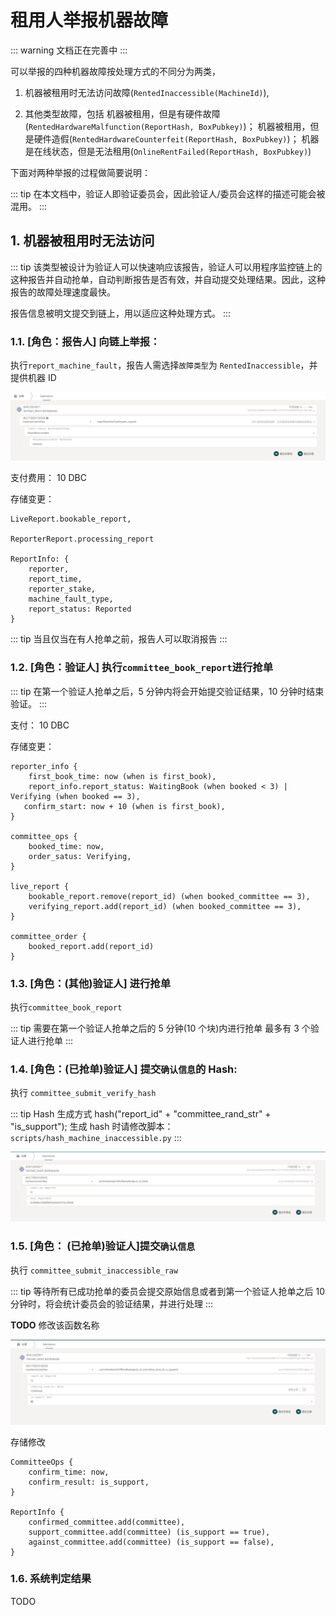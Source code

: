 # 租用人举报机器故障

::: warning
文档正在完善中
:::

可以举报的四种机器故障按处理方式的不同分为两类，

1. 机器被租用时无法访问故障(`RentedInaccessible(MachineId)`),

2. 其他类型故障，包括
   机器被租用，但是有硬件故障(`RentedHardwareMalfunction(ReportHash, BoxPubkey)`)；
   机器被租用，但是硬件造假(`RentedHardwareCounterfeit(ReportHash, BoxPubkey)`)；
   机器是在线状态，但是无法租用(`OnlineRentFailed(ReportHash, BoxPubkey)`)

下面对两种举报的过程做简要说明：

::: tip
在本文档中，验证人即验证委员会，因此验证人/委员会这样的描述可能会被混用。
:::

## 1. 机器被租用时无法访问

::: tip
该类型被设计为验证人可以快速响应该报告，验证人可以用程序监控链上的这种报告并自动抢单，自动判断报告是否有效，并自动提交处理结果。因此，这种报告的故障处理速度最快。

报告信息被明文提交到链上，用以适应这种处理方式。
:::

### 1.1. [角色：报告人] 向链上举报：

执行`report_machine_fault`，报告人需选择`故障类型`为 `RentedInaccessible`，并提供机器 ID

![](./assets/report-machine-fault.assets/1.png)

支付费用： 10 DBC

存储变更：

```
LiveReport.bookable_report,

ReporterReport.processing_report

ReportInfo: {
    reporter,
    report_time,
    reporter_stake,
    machine_fault_type,
    report_status: Reported
}
```

::: tip
当且仅当在有人抢单之前，报告人可以取消报告
:::

### 1.2. [角色：验证人] 执行`committee_book_report`进行抢单

::: tip
在第一个验证人抢单之后，5 分钟内将会开始提交验证结果，10 分钟时结束验证。
:::

支付： 10 DBC

存储变更：

```
reporter_info {
    first_book_time: now (when is first_book),
    report_info.report_status: WaitingBook (when booked < 3) | Verifying (when booked == 3),
   confirm_start: now + 10 (when is first_book),
}

committee_ops {
    booked_time: now,
    order_satus: Verifying,
}

live_report {
    bookable_report.remove(report_id) (when booked_committee == 3),
    verifying_report.add(report_id) (when booked_committee == 3),
}

committee_order {
    booked_report.add(report_id)
}
```

### 1.3. [角色：(其他)验证人] 进行抢单

执行`committee_book_report`

::: tip
需要在第一个验证人抢单之后的 5 分钟(10 个块)内进行抢单
最多有 3 个验证人进行抢单
:::

### 1.4. [角色：(已抢单)验证人] 提交`确认信息`的 Hash:

执行 `committee_submit_verify_hash`

::: tip Hash 生成方式
hash("report_id" + "committee_rand_str" + "is_support");
生成 hash 时请修改脚本： `scripts/hash_machine_inaccessible.py`
:::

![](./assets/report-machine-fault.assets/2.png)

### 1.5. [角色： (已抢单)验证人]提交`确认信息`

执行 `committee_submit_inaccessible_raw`

::: tip
等待所有已成功抢单的委员会提交原始信息或者到第一个验证人抢单之后 10 分钟时，将会统计委员会的验证结果，并进行处理
:::

**TODO** 修改该函数名称

![](./assets/report-machine-fault.assets/3.png)

存储修改

```
CommitteeOps {
    confirm_time: now,
    confirm_result: is_support,
}

ReportInfo {
    confirmed_committee.add(committee),
    support_committee.add(committee) (is_support == true),
    against_committee.add(committee) (is_support == false),
}
```

### 1.6. 系统判定结果

TODO

